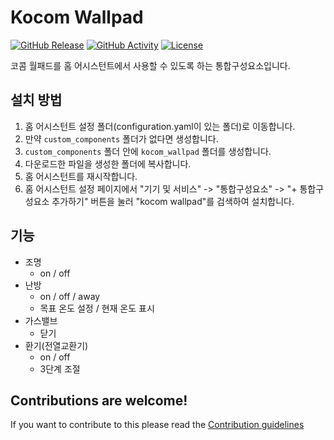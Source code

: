 # Kocom Wallpad

[![GitHub Release][releases-shield]][releases]
[![GitHub Activity][commits-shield]][commits]
[![License][license-shield]](LICENSE)

코콤 월패드를 홈 어시스턴트에서 사용할 수 있도록 하는 통합구성요소입니다.

## 설치 방법

1. 홈 어시스턴트 설정 폴더(configuration.yaml이 있는 폴더)로 이동합니다.
1. 만약 `custom_components` 폴더가 없다면 생성합니다.
1. `custom_components` 폴더 안에 `kocom_wallpad` 폴더를 생성합니다.
1. 다운로드한 파일을 생성한 폴더에 복사합니다.
1. 홈 어시스턴트를 재시작합니다.
1. 홈 어시스턴트 설정 페이지에서 "기기 및 서비스" -> "통합구성요소" -> "+ 통합구성요소 추가하기" 버튼을 눌러 "kocom wallpad"를 검색하여 설치합니다.

## 기능

- 조명
    - on / off
- 난방
    - on / off / away
    - 목표 온도 설정 / 현재 온도 표시
- 가스밸브
    - 닫기
- 환기(전열교환기)
    - on / off
    - 3단계 조절


## Contributions are welcome!

If you want to contribute to this please read the [Contribution guidelines](CONTRIBUTING.md)


[commits-shield]: https://img.shields.io/github/commit-activity/y/zmtq05/kocom_wallpad.svg?style=for-the-badge
[commits]: https://github.com/zmtq05/kocom_wallpad/commits/main
[license-shield]: https://img.shields.io/github/license/zmtq05/kocom_wallpad.svg?style=for-the-badge
[releases-shield]: https://img.shields.io/github/release/zmtq05/kocom_wallpad.svg?style=for-the-badge
[releases]: https://github.com/zmtq05/kocom_wallpad/releases
